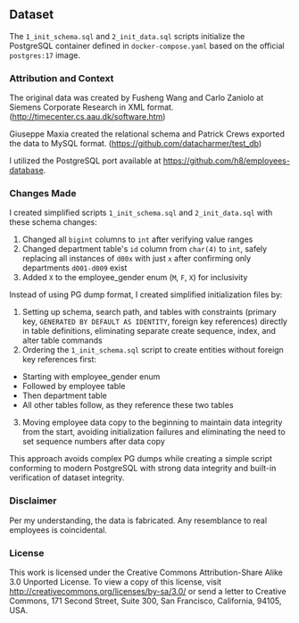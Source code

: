 ## Dataset

The `1_init_schema.sql` and `2_init_data.sql` scripts initialize the PostgreSQL container defined in `docker-compose.yaml` based on the official `postgres:17` image.

### Attribution and Context

The original data was created by Fusheng Wang and Carlo Zaniolo at Siemens Corporate Research in XML format. (http://timecenter.cs.aau.dk/software.htm)

Giuseppe Maxia created the relational schema and Patrick Crews exported the data to MySQL format. (https://github.com/datacharmer/test_db)

I utilized the PostgreSQL port available at https://github.com/h8/employees-database.

### Changes Made

I created simplified scripts `1_init_schema.sql` and `2_init_data.sql` with these schema changes:

1. Changed all `bigint` columns to `int` after verifying value ranges
2. Changed department table's `id` column from `char(4)` to `int`, safely replacing all instances of `d00x` with just `x` after confirming only departments `d001-d009` exist
3. Added `X` to the employee_gender enum (`M`, `F`, `X`) for inclusivity

Instead of using PG dump format, I created simplified initialization files by:

1. Setting up schema, search path, and tables with constraints (primary key, `GENERATED BY DEFAULT AS IDENTITY`, foreign key references) directly in table definitions, eliminating separate create sequence, index, and alter table commands
2. Ordering the `1_init_schema.sql` script to create entities without foreign key references first:

- Starting with employee_gender enum
- Followed by employee table
- Then department table
- All other tables follow, as they reference these two tables

3. Moving employee data copy to the beginning to maintain data integrity from the start, avoiding initialization failures and eliminating the need to set sequence numbers after data copy

This approach avoids complex PG dumps while creating a simple script conforming to modern PostgreSQL with strong data integrity and built-in verification of dataset integrity.

### Disclaimer

Per my understanding, the data is fabricated. Any resemblance to real employees is coincidental.

### License

This work is licensed under the Creative Commons Attribution-Share Alike 3.0 Unported License. To view a copy of this license, visit http://creativecommons.org/licenses/by-sa/3.0/ or send a letter to Creative Commons, 171 Second Street, Suite 300, San Francisco, California, 94105, USA.
